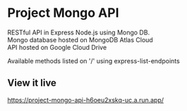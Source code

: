 # Project Mongo API

RESTful API in Express Node.js using Mongo DB.  
Mongo database hosted on MongoDB Atlas Cloud  
API hosted on Google Cloud Drive  

Available methods listed on '/' using express-list-endpoints

## View it live

https://project-mongo-api-h6oeu2xskq-uc.a.run.app/
